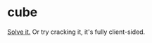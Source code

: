 # cube
[Solve it.](https://michaelyang.github.io/cube/) Or try cracking it, it's fully client-sided.
